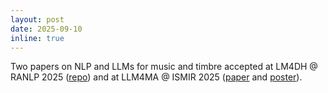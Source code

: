 ```yaml
---
layout: post
date: 2025-09-10
inline: true
---
```


Two papers on NLP and LLMs for music and timbre accepted at LM4DH @ RANLP 2025 ([repo](https://github.com/marinelliluca/low-resource-RAG)) and at LLM4MA @ ISMIR 2025 ([paper](https://openreview.net/pdf?id=tXyh8CY9kZ) and [poster](https://comma.eecs.qmul.ac.uk/assets/pdf/Velissaridis_LLM4MA_2025_poster.pdf)).
